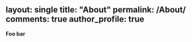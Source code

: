 layout: single
title: "About"
permalink: /About/
comments: true
author_profile: true
---


**Foo bar**

